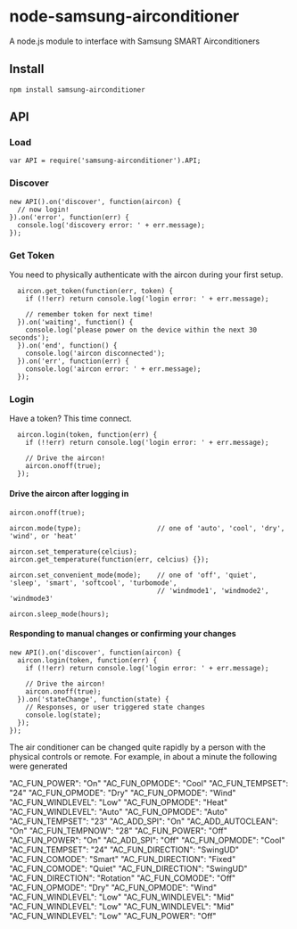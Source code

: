 node-samsung-airconditioner
===========================

A node.js module to interface with Samsung SMART Airconditioners

Install
-------

    npm install samsung-airconditioner

API
---

### Load

    var API = require('samsung-airconditioner').API;


### Discover

    new API().on('discover', function(aircon) {
      // now login!
    }).on('error', function(err) {
      console.log('discovery error: ' + err.message);
    });

### Get Token

You need to physically authenticate with the aircon during your first setup.

      aircon.get_token(function(err, token) {
        if (!!err) return console.log('login error: ' + err.message);

        // remember token for next time!
      }).on('waiting', function() {
        console.log('please power on the device within the next 30 seconds');
      }).on('end', function() {
        console.log('aircon disconnected');
      }).on('err', function(err) {
        console.log('aircon error: ' + err.message);
      });

### Login

Have a token? This time connect.

      aircon.login(token, function(err) {
        if (!!err) return console.log('login error: ' + err.message);

        // Drive the aircon!
        aircon.onoff(true);
      });


#### Drive the aircon after logging in

    aircon.onoff(true);

    aircon.mode(type);                   // one of 'auto', 'cool', 'dry', 'wind', or 'heat'

    aircon.set_temperature(celcius);
    aircon.get_temperature(function(err, celcius) {});

    aircon.set_convenient_mode(mode);    // one of 'off', 'quiet', 'sleep', 'smart', 'softcool', 'turbomode',
                                         // 'windmode1', 'windmode2', 'windmode3'

    aircon.sleep_mode(hours);


#### Responding to manual changes or confirming your changes

    new API().on('discover', function(aircon) {
      aircon.login(token, function(err) {
        if (!!err) return console.log('login error: ' + err.message);

        // Drive the aircon!
        aircon.onoff(true);
      }).on('stateChange', function(state) {
        // Responses, or user triggered state changes
        console.log(state);
      });
    });

The air conditioner can be changed quite rapidly by a person with the physical controls or remote.
For example, in about a minute the following were generated


  "AC_FUN_POWER": "On"
  "AC_FUN_OPMODE": "Cool" 
  "AC_FUN_TEMPSET": "24"
  "AC_FUN_OPMODE": "Dry"
  "AC_FUN_OPMODE": "Wind"
  "AC_FUN_WINDLEVEL": "Low"
  "AC_FUN_OPMODE": "Heat"
  "AC_FUN_WINDLEVEL": "Auto"
  "AC_FUN_OPMODE": "Auto" 
  "AC_FUN_TEMPSET": "23" 
  "AC_ADD_SPI": "On" 
  "AC_ADD_AUTOCLEAN": "On" 
  "AC_FUN_TEMPNOW": "28" 
  "AC_FUN_POWER": "Off" 
  "AC_FUN_POWER": "On" 
  "AC_ADD_SPI": "Off" 
  "AC_FUN_OPMODE": "Cool" 
  "AC_FUN_TEMPSET": "24" 
  "AC_FUN_DIRECTION": "SwingUD" 
  "AC_FUN_COMODE": "Smart" 
  "AC_FUN_DIRECTION": "Fixed" 
  "AC_FUN_COMODE": "Quiet" 
  "AC_FUN_DIRECTION": "SwingUD" 
  "AC_FUN_DIRECTION": "Rotation" 
  "AC_FUN_COMODE": "Off" 
  "AC_FUN_OPMODE": "Dry" 
  "AC_FUN_OPMODE": "Wind" 
  "AC_FUN_WINDLEVEL": "Low" 
  "AC_FUN_WINDLEVEL": "Mid" 
  "AC_FUN_WINDLEVEL": "Low" 
  "AC_FUN_WINDLEVEL": "Mid" 
  "AC_FUN_WINDLEVEL": "Low" 
  "AC_FUN_POWER": "Off"
